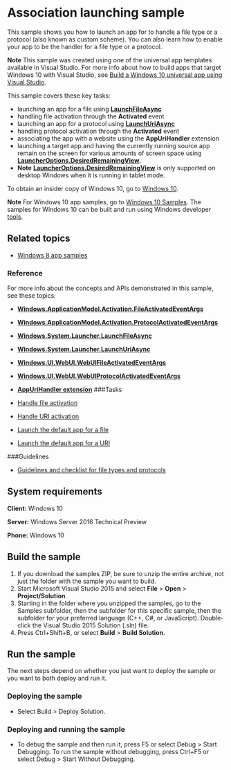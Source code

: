 <!---
  category: LaunchingAndBackgroundTasks 
  samplefwlink: http://go.microsoft.com/fwlink/p/?LinkId=620490
--->

# Association launching sample

This sample shows you how to launch an app for to handle a file type or a protocol (also known as custom scheme). You can also learn how to enable your app to be the handler for a file type or a protocol. 

**Note**  This sample was created using one of the universal app templates available in Visual Studio. For more info about how to build apps that target Windows 10 with Visual Studio, see  [Build a Windows 10 universal app using Visual Studio](http://msdn.microsoft.com/library/windows/apps/dn609832).

This sample covers these key tasks:

- launching an  app for a file using [**LaunchFileAsync**](http://msdn.microsoft.com/library/windows/apps/hh701461)
- handling file activation through the **Activated** event 
- launching an app for a protocol using [**LaunchUriAsync**](http://msdn.microsoft.com/library/windows/apps/hh701476)
- handling protocol activation through the **Activated** event 
- associating the app with a website using the **AppUriHandler** extension
- launching a target app and having the currently running source app remain on the screen for various amounts of screen space using [**LauncherOptions.DesiredRemainingView**](http://msdn.microsoft.com/library/windows/apps/dn298314).
- **Note**  [**LauncherOptions.DesiredRemainingView**](http://msdn.microsoft.com/library/windows/apps/dn298314) is only supported on desktop Windows when it is running in tablet mode. 

To obtain an insider copy of Windows 10, go to [Windows 10](http://insider.windows.com). 

**Note**  For Windows 10 app samples, go to  [Windows 10 Samples](https://github.com/Microsoft/Windows-universal-samples). The samples for Windows 10 can be built and run using Windows developer [tools](https://developer.windows.com).


## Related topics

- [Windows 8 app samples](http://go.microsoft.com/fwlink/p/?LinkID=227694)

### Reference
For more info about the concepts and APIs demonstrated in this sample, see these topics:

- [**Windows.ApplicationModel.Activation.FileActivatedEventArgs**](http://msdn.microsoft.com/library/windows/apps/br224716)
- [**Windows.ApplicationModel.Activation.ProtocolActivatedEventArgs**](http://msdn.microsoft.com/library/windows/apps/br224742)
- [**Windows.System.Launcher.LaunchFileAsync**](http://msdn.microsoft.com/library/windows/apps/hh701461)
- [**Windows.System.Launcher.LaunchUriAsync**](http://msdn.microsoft.com/library/windows/apps/hh701476)
- [**Windows.UI.WebUI.WebUIFileActivatedEventArgs**](http://msdn.microsoft.com/library/windows/apps/hh701781)
- [**Windows.UI.WebUI.WebUIProtocolActivatedEventArgs**](http://msdn.microsoft.com/library/windows/apps/hh701885)
- [**AppUriHandler extension**](https://msdn.microsoft.com/library/windows/apps/mt670665.aspx)
###Tasks

- [Handle file activation](https://msdn.microsoft.com/library/windows/apps/mt269385)
- [Handle URI activation](https://msdn.microsoft.com/library/windows/apps/mt228339)
- [Launch the default app for a file](https://msdn.microsoft.com/library/windows/apps/mt299102)
- [Launch the default app for a URI](https://msdn.microsoft.com/library/windows/apps/mt228340)

###Guidelines

- [Guidelines and checklist for file types and protocols](http://msdn.microsoft.com/library/windows/apps/hh700321)

## System requirements

**Client:** Windows 10

**Server:** Windows Server 2016 Technical Preview

**Phone:** Windows 10

## Build the sample

1. If you download the samples ZIP, be sure to unzip the entire archive, not just the folder with the sample you want to build. 
2. Start Microsoft Visual Studio 2015 and select **File** \> **Open** \> **Project/Solution**.
3. Starting in the folder where you unzipped the samples, go to the Samples subfolder, then the subfolder for this specific sample, then the subfolder for your preferred language (C++, C#, or JavaScript). Double-click the Visual Studio 2015 Solution (.sln) file.
4. Press Ctrl+Shift+B, or select **Build** \> **Build Solution**.

## Run the sample

The next steps depend on whether you just want to deploy the sample or you want to both deploy and run it.

### Deploying the sample

- Select Build > Deploy Solution. 

### Deploying and running the sample

- To debug the sample and then run it, press F5 or select Debug >  Start Debugging. To run the sample without debugging, press Ctrl+F5 or select Debug > Start Without Debugging. 
